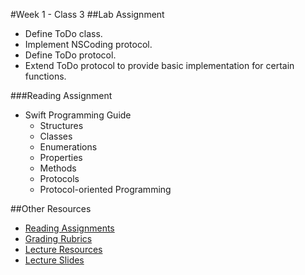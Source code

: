 #Week 1 - Class 3
##Lab Assignment
* Define ToDo class.
* Implement NSCoding protocol.
* Define ToDo protocol.
* Extend ToDo protocol to provide basic implementation for certain functions.

###Reading Assignment
* Swift Programming Guide
  * Structures
  * Classes
  * Enumerations
  * Properties
  * Methods
  * Protocols
  * Protocol-oriented Programming

##Other Resources
* [Reading Assignments](../../Resources/ra-grading-standard/)
* [Grading Rubrics](../../Resources/)
* [Lecture Resources](lecture/)
* [Lecture Slides](https://www.icloud.com/keynote/000DEWnsFJTOqf-2h9R-4CNoQ#Week1_Day3)
